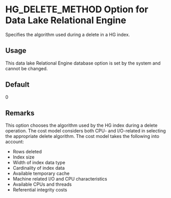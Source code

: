 <!-- loioa638554984f210159bbf86926740c08b -->

# HG\_DELETE\_METHOD Option for Data Lake Relational Engine

Specifies the algorithm used during a delete in a HG index.



<a name="loioa638554984f210159bbf86926740c08b__section_rv2_mvs_swb"/>

## Usage

This data lake Relational Engine database option is set by the system and cannot be changed.



<a name="loioa638554984f210159bbf86926740c08b__iq_refso_587"/>

## Default

0



<a name="loioa638554984f210159bbf86926740c08b__iq_refso_589"/>

## Remarks

This option chooses the algorithm used by the HG index during a delete operation. The cost model considers both CPU- and I/O-related in selecting the appropriate delete algorithm. The cost model takes the following into account:

-   Rows deleted
-   Index size
-   Width of index data type
-   Cardinality of index data
-   Available temporary cache
-   Machine related I/O and CPU characteristics
-   Available CPUs and threads
-   Referential integrity costs

